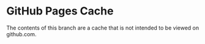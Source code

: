 # GitHub Pages Cache

The contents of this branch are a cache that is not intended to be viewed on github.com.

